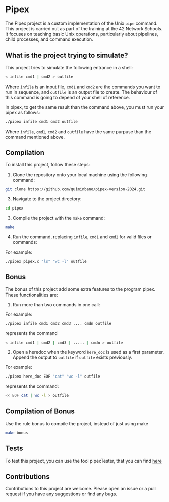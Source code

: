 # Pipex

The Pipex project is a custom implementation of the Unix `pipe` command. This project is carried out as part of the training at the 42 Network Schools. It focuses on teaching basic Unix operations, particularly about pipelines, child processes, and command execution.

## What is the project trying to simulate?

This project tries to simulate the following entrance in a shell:

```bash
< infile cmd1 | cmd2 > outfile
```

Where `infile` is an input file, `cmd1` and `cmd2` are the commands you want to run in sequence, and `outfile` is an output file to create. The behaviour of this command is going to depend of your shell of reference.

In pipex, to get the same result than the command above, you must run your pipex as follows:

```bash
./pipex infile cmd1 cmd2 outfile
```

Where `infile`, `cmd1`, `cmd2` and `outfile` have the same purpuse than the command mentioned above.

## Compilation

To install this project, follow these steps:

1. Clone the repository onto your local machine using the following command:
```bash
git clone https://github.com/quiminbano/pipex-version-2024.git
```

3. Navigate to the project directory:

```bash
cd pipex
```

3. Compile the project with the `make` command:

```bash
make
```

4. Run the command, replacing `infile`, `cmd1` and `cmd2` for valid files or commands:

For example:
```bash
./pipex pipex.c "ls" "wc -l" outfile
```

## Bonus

The bonus of this project add some extra features to the program pipex. These functionalities are:

1. Run more than two commands in one call:

For example: 
```bash
./pipex infile cmd1 cmd2 cmd3 .... cmdn outfile
``` 
represents the command
```bash
< infile cmd1 | cmd2 | cmd3 | ..... | cmdn > outfile
```

2. Open a heredoc when the keyword `here_doc` is used as a first parameter. Append the output to `outfile` if `outfile` exists previously.

For example:
```bash
./pipex here_doc EOF "cat" "wc -l" outfile
```
represents the command:
```bash
<< EOF cat | wc -l > outfile
```

## Compilation of Bonus

Use the rule bonus to compile the project, instead of just using make
```bash
make bonus
```

## Tests

To test this project, you can use the tool pipexTester, that you can find [here](https://github.com/quiminbano/pipexTester)

## Contributions

Contributions to this project are welcome. Please open an issue or a pull request if you have any suggestions or find any bugs.
